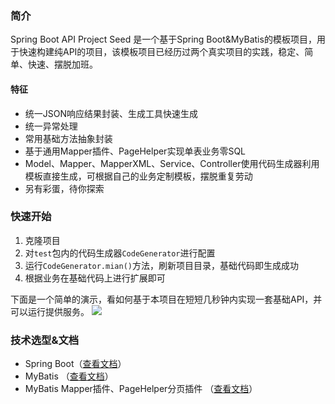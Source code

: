 ### 简介

Spring Boot API Project Seed 是一个基于Spring Boot&MyBatis的模板项目，用于快速构建纯API的项目，该模板项目已经历过两个真实项目的实践，稳定、简单、快速、摆脱加班。

#### 特征
- 统一JSON响应结果封装、生成工具快速生成
- 统一异常处理
- 常用基础方法抽象封装
- 基于通用Mapper插件、PageHelper实现单表业务零SQL
- Model、Mapper、MapperXML、Service、Controller使用代码生成器利用模板直接生成，可根据自己的业务定制模板，摆脱重复劳动
- 另有彩蛋，待你探索

### 快速开始
1. 克隆项目
2. 对```test```包内的代码生成器```CodeGenerator```进行配置
3. 运行```CodeGenerator.mian()```方法，刷新项目目录，基础代码即生成成功
4. 根据业务在基础代码上进行扩展即可

下面是一个简单的演示，看如何基于本项目在短短几秒钟内实现一套基础API，并可以运行提供服务。
![](http://chuantu.biz/t5/114/1498213687x2890174321.gif)

### 技术选型&文档
- Spring Boot（[查看文档](http://docs.spring.io/spring-boot/docs/1.5.3.RELEASE/reference/htmlsingle/)）
- MyBatis （[查看文档](http://www.mybatis.org/mybatis-3/zh/index.html)）
- MyBatis Mapper插件、PageHelper分页插件 （[查看文档](http://www.mybatis.tk/)）